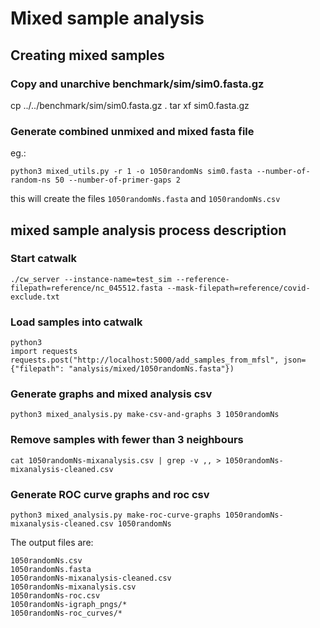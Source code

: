 # Mixed sample analysis

## Creating mixed samples

### Copy and unarchive benchmark/sim/sim0.fasta.gz

cp ../../benchmark/sim/sim0.fasta.gz .
tar xf sim0.fasta.gz

### Generate combined unmixed and mixed fasta file

eg.:

    python3 mixed_utils.py -r 1 -o 1050randomNs sim0.fasta --number-of-random-ns 50 --number-of-primer-gaps 2

this will create the files `1050randomNs.fasta` and `1050randomNs.csv`

## mixed sample analysis process description

### Start catwalk

    ./cw_server --instance-name=test_sim --reference-filepath=reference/nc_045512.fasta --mask-filepath=reference/covid-exclude.txt

### Load samples into catwalk

    python3
    import requests
    requests.post("http://localhost:5000/add_samples_from_mfsl", json={"filepath": "analysis/mixed/1050randomNs.fasta"})

### Generate graphs and mixed analysis csv

    python3 mixed_analysis.py make-csv-and-graphs 3 1050randomNs

### Remove samples with fewer than 3 neighbours

    cat 1050randomNs-mixanalysis.csv | grep -v ,, > 1050randomNs-mixanalysis-cleaned.csv

### Generate ROC curve graphs and roc csv

    python3 mixed_analysis.py make-roc-curve-graphs 1050randomNs-mixanalysis-cleaned.csv 1050randomNs

The output files are:

    1050randomNs.csv
    1050randomNs.fasta
    1050randomNs-mixanalysis-cleaned.csv
    1050randomNs-mixanalysis.csv
    1050randomNs-roc.csv
    1050randomNs-igraph_pngs/*
    1050randomNs-roc_curves/*
